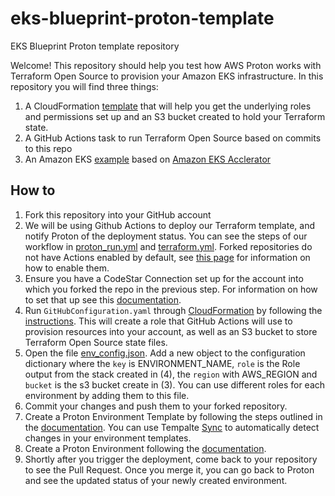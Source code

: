 # eks-blueprint-proton-template

EKS Blueprint Proton template repository

Welcome! This repository should help you test how AWS Proton works with Terraform Open Source to provision your Amazon EKS infrastructure. In this repository you will find three things:

1. A CloudFormation [template](scripts/cloudformation/GitHubConfiguration.yamlGitHubConfiguration.yaml) that will help you get the underlying roles and permissions set up and an S3 bucket created to hold your Terraform state.
1. A GitHub Actions task to run Terraform Open Source based on commits to this repo
1. An Amazon EKS [example](templates/eks-mng-karpenter-with-new-vpc/v1/infrastructure) based on [Amazon EKS Acclerator](https://github.com/aws-samples/aws-eks-accelerator-for-terraform)  

## How to

1. Fork this repository into your GitHub account
2. We will be using Github Actions to deploy our Terraform template, and notify Proton of the deployment status. You can see the steps of our workflow in [proton_run.yml](.github/workflows/proton-run.yml) and [terraform.yml](.github/workflows/terraform.yml). Forked repositories do not have Actions enabled by default, see [this page](https://docs.github.com/en/repositories/managing-your-repositorys-settings-and-features/enabling-features-for-your-repository/managing-github-actions-settings-for-a-repository) for information on how to enable them.
3. Ensure you have a CodeStar Connection set up for the account into which you forked the repo in the previous step. For information on how to set that up see this [documentation](https://docs.aws.amazon.com/dtconsole/latest/userguide/connections-create.html).
4. Run `GitHubConfiguration.yaml` through [CloudFormation](https://aws.amazon.com/cloudformation/) by following the [instructions](scripts/cloudformation/README.md). This will create a role that GitHub Actions will use to provision resources into your account, as well as an S3 bucket to store Terraform Open Source state files.
5. Open the file [env_config.json](env_config.json). Add a new object to the configuration dictionary where the `key` is ENVIRONMENT_NAME, `role` is the Role output from the stack created in (4), the `region` with AWS_REGION and `bucket` is the s3 bucket create in (3). You can use different roles for each environment by adding them to this file.
6. Commit your changes and push them to your forked repository.
7. Create a Proton Environment Template by following the steps outlined in the [documentation](https://docs.aws.amazon.com/proton/latest/adminguide/ag-templates.html). You can use Tempalte [Sync](https://docs.aws.amazon.com/proton/latest/adminguide/ag-template-sync-configs.html) to automatically detect changes in your environment templates.
8. Create a Proton Environment following the [documentation](https://docs.aws.amazon.com/proton/latest/adminguide/ag-environments.html).
9. Shortly after you trigger the deployment, come back to your repository to see the Pull Request. Once you merge it, you can go back to Proton and see the updated status of your newly created environment.
